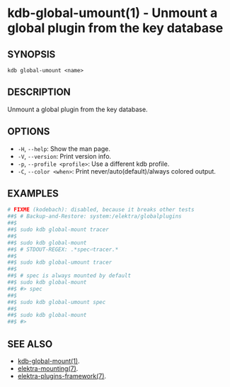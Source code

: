 # kdb-global-umount(1) - Unmount a global plugin from the key database

## SYNOPSIS

`kdb global-umount <name>`

## DESCRIPTION

Unmount a global plugin from the key database.

## OPTIONS

- `-H`, `--help`:
  Show the man page.
- `-V`, `--version`:
  Print version info.
- `-p`, `--profile <profile>`:
  Use a different kdb profile.
- `-C`, `--color <when>`:
  Print never/auto(default)/always colored output.

## EXAMPLES

```sh
# FIXME (kodebach): disabled, because it breaks other tests
##$ # Backup-and-Restore: system:/elektra/globalplugins
##$
##$ sudo kdb global-mount tracer
##$
##$ sudo kdb global-mount
##$ # STDOUT-REGEX: .*spec⏎tracer.*
##$
##$ sudo kdb global-umount tracer
##$
##$ # spec is always mounted by default
##$ sudo kdb global-mount
##$ #> spec
##$
##$ sudo kdb global-umount spec
##$
##$ sudo kdb global-mount
##$ #>
```

## SEE ALSO

- [kdb-global-mount(1)](kdb-global-mount.md).
- [elektra-mounting(7)](elektra-mounting.md).
- [elektra-plugins-framework(7)](/doc/dev/plugins-framework.md).
